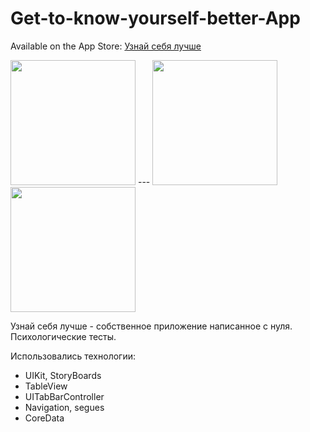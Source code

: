 # Get-to-know-yourself-better-App
Available on the App Store: [Узнай себя лучше](https://apps.apple.com/ru/app/%D1%83%D0%B7%D0%BD%D0%B0%D0%B9-%D1%81%D0%B5%D0%B1%D1%8F-%D0%BB%D1%83%D1%87%D1%88%D0%B5/id1551821646)

<img src = "https://user-images.githubusercontent.com/61459681/111062815-5f265d80-84bc-11eb-995f-99f69bca582d.png" width = "200"> --- <img src = "https://user-images.githubusercontent.com/61459681/111062903-effd3900-84bc-11eb-844e-56ccb981693f.png" width = "200">  
<img src = "https://user-images.githubusercontent.com/61459681/111062909-f8ee0a80-84bc-11eb-8ad4-c1844499b491.png" width = "200">


Узнай себя лучше - собственное приложение написанное с нуля. Психологические тесты.

Использовались технологии:
* UIKit, StoryBoards
* TableView
* UITabBarController
* Navigation, segues
* CoreData
